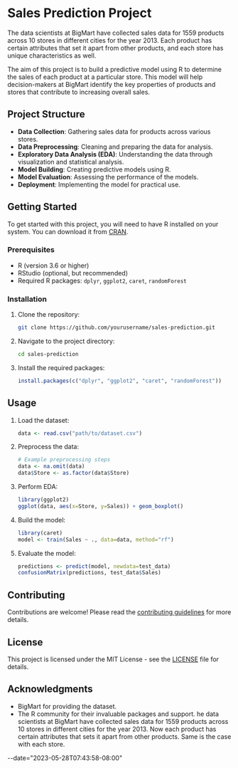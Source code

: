 # Sales Prediction Project

The data scientists at BigMart have collected sales data for 1559 products across 10 stores in different cities for the year 2013. Each product has certain attributes that set it apart from other products, and each store has unique characteristics as well.

The aim of this project is to build a predictive model using R to determine the sales of each product at a particular store. This model will help decision-makers at BigMart identify the key properties of products and stores that contribute to increasing overall sales.

## Project Structure

- **Data Collection**: Gathering sales data for products across various stores.
- **Data Preprocessing**: Cleaning and preparing the data for analysis.
- **Exploratory Data Analysis (EDA)**: Understanding the data through visualization and statistical analysis.
- **Model Building**: Creating predictive models using R.
- **Model Evaluation**: Assessing the performance of the models.
- **Deployment**: Implementing the model for practical use.

## Getting Started

To get started with this project, you will need to have R installed on your system. You can download it from [CRAN](https://cran.r-project.org/).

### Prerequisites

- R (version 3.6 or higher)
- RStudio (optional, but recommended)
- Required R packages: `dplyr`, `ggplot2`, `caret`, `randomForest`

### Installation

1. Clone the repository:
    ```sh
    git clone https://github.com/yourusername/sales-prediction.git
    ```
2. Navigate to the project directory:
    ```sh
    cd sales-prediction
    ```
3. Install the required packages:
    ```R
    install.packages(c("dplyr", "ggplot2", "caret", "randomForest"))
    ```

## Usage

1. Load the dataset:
    ```R
    data <- read.csv("path/to/dataset.csv")
    ```
2. Preprocess the data:
    ```R
    # Example preprocessing steps
    data <- na.omit(data)
    data$Store <- as.factor(data$Store)
    ```
3. Perform EDA:
    ```R
    library(ggplot2)
    ggplot(data, aes(x=Store, y=Sales)) + geom_boxplot()
    ```
4. Build the model:
    ```R
    library(caret)
    model <- train(Sales ~ ., data=data, method="rf")
    ```
5. Evaluate the model:
    ```R
    predictions <- predict(model, newdata=test_data)
    confusionMatrix(predictions, test_data$Sales)
    ```

## Contributing

Contributions are welcome! Please read the [contributing guidelines](CONTRIBUTING.md) for more details.

## License

This project is licensed under the MIT License - see the [LICENSE](LICENSE) file for details.

## Acknowledgments

- BigMart for providing the dataset.
- The R community for their invaluable packages and support.
he data scientists at BigMart have collected sales data for 1559 products across 10 stores in different cities for the year 2013. Now each product has certain attributes that sets it apart from other products. Same is the case with each store.

--date="2023-05-28T07:43:58-08:00"
